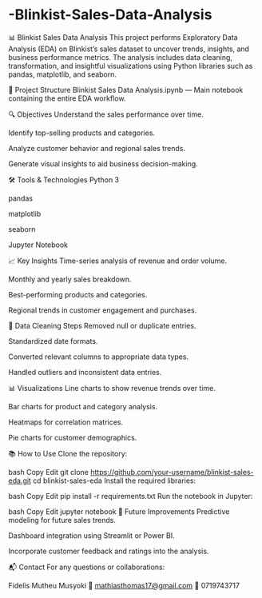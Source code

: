 # -Blinkist-Sales-Data-Analysis
📊 Blinkist Sales Data Analysis
This project performs Exploratory Data Analysis (EDA) on Blinkist’s sales dataset to uncover trends, insights, and business performance metrics. The analysis includes data cleaning, transformation, and insightful visualizations using Python libraries such as pandas, matplotlib, and seaborn.

📁 Project Structure
Blinkist Sales Data Analysis.ipynb — Main notebook containing the entire EDA workflow.

🔍 Objectives
Understand the sales performance over time.

Identify top-selling products and categories.

Analyze customer behavior and regional sales trends.

Generate visual insights to aid business decision-making.

🛠️ Tools & Technologies
Python 3

pandas

matplotlib

seaborn

Jupyter Notebook

📈 Key Insights
Time-series analysis of revenue and order volume.

Monthly and yearly sales breakdown.

Best-performing products and categories.

Regional trends in customer engagement and purchases.

🧹 Data Cleaning Steps
Removed null or duplicate entries.

Standardized date formats.

Converted relevant columns to appropriate data types.

Handled outliers and inconsistent data entries.

📊 Visualizations
Line charts to show revenue trends over time.

Bar charts for product and category analysis.

Heatmaps for correlation matrices.

Pie charts for customer demographics.

📚 How to Use
Clone the repository:

bash
Copy
Edit
git clone https://github.com/your-username/blinkist-sales-eda.git
cd blinkist-sales-eda
Install the required libraries:

bash
Copy
Edit
pip install -r requirements.txt
Run the notebook in Jupyter:

bash
Copy
Edit
jupyter notebook
📌 Future Improvements
Predictive modeling for future sales trends.

Dashboard integration using Streamlit or Power BI.

Incorporate customer feedback and ratings into the analysis.

📬 Contact
For any questions or collaborations:

Fidelis Mutheu Musyoki
📧 mathiasthomas17@gmail.com
📱 0719743717

